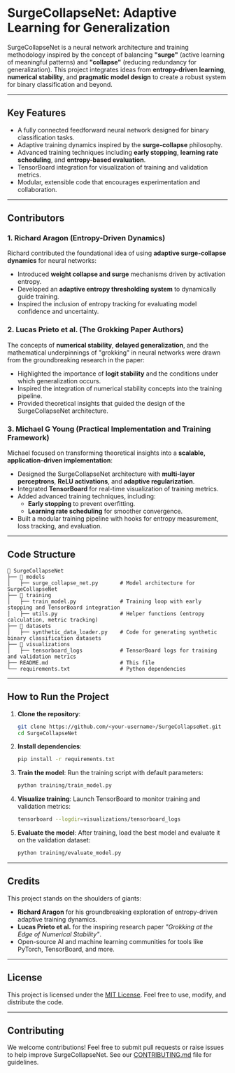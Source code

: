 # **SurgeCollapseNet: Adaptive Learning for Generalization**

SurgeCollapseNet is a neural network architecture and training methodology inspired by the concept of balancing **"surge"** (active learning of meaningful patterns) and **"collapse"** (reducing redundancy for generalization). This project integrates ideas from **entropy-driven learning**, **numerical stability**, and **pragmatic model design** to create a robust system for binary classification and beyond.

---

## **Key Features**
- A fully connected feedforward neural network designed for binary classification tasks.
- Adaptive training dynamics inspired by the **surge-collapse** philosophy.
- Advanced training techniques including **early stopping**, **learning rate scheduling**, and **entropy-based evaluation**.
- TensorBoard integration for visualization of training and validation metrics.
- Modular, extensible code that encourages experimentation and collaboration.

---

## **Contributors**
### **1. Richard Aragon (Entropy-Driven Dynamics)**
Richard contributed the foundational idea of using **adaptive surge-collapse dynamics** for neural networks:
- Introduced **weight collapse and surge** mechanisms driven by activation entropy.
- Developed an **adaptive entropy thresholding system** to dynamically guide training.
- Inspired the inclusion of entropy tracking for evaluating model confidence and uncertainty.

### **2. Lucas Prieto et al. (The Grokking Paper Authors)**
The concepts of **numerical stability**, **delayed generalization**, and the mathematical underpinnings of "grokking" in neural networks were drawn from the groundbreaking research in the paper:
- Highlighted the importance of **logit stability** and the conditions under which generalization occurs.
- Inspired the integration of numerical stability concepts into the training pipeline.
- Provided theoretical insights that guided the design of the SurgeCollapseNet architecture.

### **3. Michael G Young (Practical Implementation and Training Framework)**
Michael focused on transforming theoretical insights into a **scalable, application-driven implementation**:
- Designed the SurgeCollapseNet architecture with **multi-layer perceptrons**, **ReLU activations**, and **adaptive regularization**.
- Integrated **TensorBoard** for real-time visualization of training metrics.
- Added advanced training techniques, including:
  - **Early stopping** to prevent overfitting.
  - **Learning rate scheduling** for smoother convergence.
- Built a modular training pipeline with hooks for entropy measurement, loss tracking, and evaluation.

---

## **Code Structure**
```
📁 SurgeCollapseNet
├── 📁 models
│   ├── surge_collapse_net.py       # Model architecture for SurgeCollapseNet
├── 📁 training
│   ├── train_model.py              # Training loop with early stopping and TensorBoard integration
│   ├── utils.py                    # Helper functions (entropy calculation, metric tracking)
├── 📁 datasets
│   ├── synthetic_data_loader.py    # Code for generating synthetic binary classification datasets
├── 📁 visualizations
│   ├── tensorboard_logs            # TensorBoard logs for training and validation metrics
├── README.md                       # This file
└── requirements.txt                # Python dependencies
```

---

## **How to Run the Project**
1. **Clone the repository**:
   ```bash
   git clone https://github.com/<your-username>/SurgeCollapseNet.git
   cd SurgeCollapseNet
   ```

2. **Install dependencies**:
   ```bash
   pip install -r requirements.txt
   ```

3. **Train the model**:
   Run the training script with default parameters:
   ```bash
   python training/train_model.py
   ```

4. **Visualize training**:
   Launch TensorBoard to monitor training and validation metrics:
   ```bash
   tensorboard --logdir=visualizations/tensorboard_logs
   ```

5. **Evaluate the model**:
   After training, load the best model and evaluate it on the validation dataset:
   ```bash
   python training/evaluate_model.py
   ```

---

## **Credits**
This project stands on the shoulders of giants:
- **Richard Aragon** for his groundbreaking exploration of entropy-driven adaptive training dynamics.
- **Lucas Prieto et al.** for the inspiring research paper *"Grokking at the Edge of Numerical Stability"*.
- Open-source AI and machine learning communities for tools like PyTorch, TensorBoard, and more.

---

## **License**
This project is licensed under the [MIT License](LICENSE). Feel free to use, modify, and distribute the code.

---

## **Contributing**
We welcome contributions! Feel free to submit pull requests or raise issues to help improve SurgeCollapseNet. See our [CONTRIBUTING.md](CONTRIBUTING.md) file for guidelines.